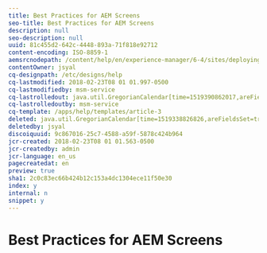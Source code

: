 ```yaml
---
title: Best Practices for AEM Screens
seo-title: Best Practices for AEM Screens
description: null
seo-description: null
uuid: 81c455d2-642c-4448-893a-71f818e92712
content-encoding: ISO-8859-1
aemsrcnodepath: /content/help/en/experience-manager/6-4/sites/deploying/using/best-practices0
contentOwner: jsyal
cq-designpath: /etc/designs/help
cq-lastmodified: 2018-02-23T08 01 01.997-0500
cq-lastmodifiedby: msm-service
cq-lastrolledout: java.util.GregorianCalendar[time=1519390862017,areFieldsSet=true,areAllFieldsSet=true,lenient=false,zone=sun.util.calendar.ZoneInfo[id="GMT",offset=0,dstSavings=0,useDaylight=false,transitions=0,lastRule=null],firstDayOfWeek=1,minimalDaysInFirstWeek=1,ERA=1,YEAR=2018,MONTH=1,WEEK_OF_YEAR=8,WEEK_OF_MONTH=4,DAY_OF_MONTH=23,DAY_OF_YEAR=54,DAY_OF_WEEK=6,DAY_OF_WEEK_IN_MONTH=4,AM_PM=1,HOUR=1,HOUR_OF_DAY=13,MINUTE=1,SECOND=2,MILLISECOND=17,ZONE_OFFSET=0,DST_OFFSET=0]
cq-lastrolledoutby: msm-service
cq-template: /apps/help/templates/article-3
deleted: java.util.GregorianCalendar[time=1519338826826,areFieldsSet=true,areAllFieldsSet=true,lenient=false,zone=sun.util.calendar.ZoneInfo[id="GMT",offset=0,dstSavings=0,useDaylight=false,transitions=0,lastRule=null],firstDayOfWeek=1,minimalDaysInFirstWeek=1,ERA=1,YEAR=2018,MONTH=1,WEEK_OF_YEAR=8,WEEK_OF_MONTH=4,DAY_OF_MONTH=22,DAY_OF_YEAR=53,DAY_OF_WEEK=5,DAY_OF_WEEK_IN_MONTH=4,AM_PM=1,HOUR=10,HOUR_OF_DAY=22,MINUTE=33,SECOND=46,MILLISECOND=826,ZONE_OFFSET=0,DST_OFFSET=0]
deletedby: jsyal
discoiquuid: 9c867016-25c7-4588-a59f-5878c424b964
jcr-created: 2018-02-23T08 01 01.563-0500
jcr-createdby: admin
jcr-language: en_us
pagecreatedat: en
preview: true
sha1: 2c0c83ec66b424b12c153a4dc1304ece11f50e30
index: y
internal: n
snippet: y
---
```


# Best Practices for AEM Screens


